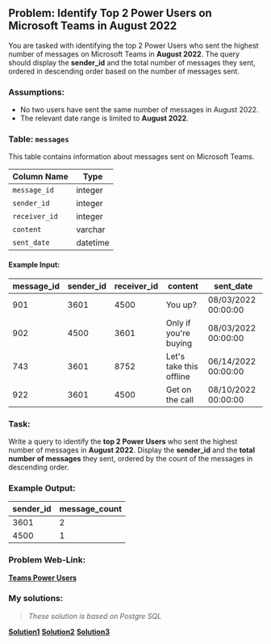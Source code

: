 ## Problem: Identify Top 2 Power Users on Microsoft Teams in August 2022

You are tasked with identifying the top 2 Power Users who sent the highest number of messages on Microsoft Teams in **August 2022**. The query should display the **sender_id** and the total number of messages they sent, ordered in descending order based on the number of messages sent.

### Assumptions:
- No two users have sent the same number of messages in August 2022.
- The relevant date range is limited to **August 2022**.

### Table: `messages`
This table contains information about messages sent on Microsoft Teams.

| Column Name   | Type      |
|---------------|-----------|
| `message_id`  | integer   |
| `sender_id`   | integer   |
| `receiver_id` | integer   |
| `content`     | varchar   |
| `sent_date`   | datetime  |

#### Example Input:

| message_id | sender_id | receiver_id | content                | sent_date             |
|------------|-----------|-------------|------------------------|-----------------------|
| 901        | 3601      | 4500        | You up?                | 08/03/2022 00:00:00   |
| 902        | 4500      | 3601        | Only if you're buying  | 08/03/2022 00:00:00   |
| 743        | 3601      | 8752        | Let's take this offline| 06/14/2022 00:00:00   |
| 922        | 3601      | 4500        | Get on the call        | 08/10/2022 00:00:00   |

### Task:
Write a query to identify the **top 2 Power Users** who sent the highest number of messages in **August 2022**. Display the **sender_id** and the **total number of messages** they sent, ordered by the count of the messages in descending order.

### Example Output:

| sender_id | message_count |
|-----------|---------------|
| 3601      | 2             |
| 4500      | 1             |

### Problem Web-Link:
**[Teams Power Users](https://datalemur.com/questions/teams-power-users)**

### My solutions:
> *These solution is based on Postgre SQL*

**[Solution1](https://github.com/RahulRoy-rsp/CodingProblems/blob/main/Teams_power_users/teams_power_users_1.sql)**
**[Solution2](https://github.com/RahulRoy-rsp/CodingProblems/blob/main/Teams_power_users/teams_power_users_2.sql)**
**[Solution3](https://github.com/RahulRoy-rsp/CodingProblems/blob/main/Teams_power_users/teams_power_users_3.sql)**